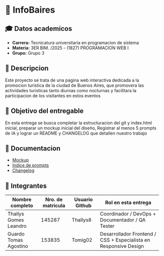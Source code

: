# 🌁 InfoBaires

## 🎓 Datos academicos
- **Carrera:** Tecnicatura universitaria en programacion de sistema
- **Materia:** 3ER BIM. /2025 - (1827) PROGRAMACION WEB I
- **Grupo:** Grupo 3

## 📣 Descripcion
Este proyecto se trata de una pagina web interactiva dedicada a la promocion turistica de la ciudad de Buenos Aires, que promovera las actividades turisticas tanto diurnas como nocturnas y facilitara la participacion de los visitantes en estos eventos

## 🎯 Objetivo del entregable
En esta entrega se busca completar la estructuracion del git y index.html inicial, preparar un mockup inicial del diseño, Registrar al menos 5 prompts de IA y lograr un README y CHANGELOG que detallen nuestro trabajo

## 📂 Documentacion
- [Mockup](https://www.figma.com/design/zM85pnRTZeivKJJcz2ikc9/Turismo-Buenos-Aires?node-id=0-1&p=f&t=iUcnCjVoltQsJJyO-0) 
- [Indice de prompts](./docs/02-prompts/prompts.md)
- [Changelog](changelog.md) 


## 👥 Integrantes
| Nombre completo | Nro. de matricula | Usuario Github | Rol en esta entrega |
| ------------- | ------------- | ------------- | ------------- |
| Thallys Gomes Leandro  | 145287  | Thallys8  | Coordinador / DevOps + Documentador / QA Tester | 
| Guardo Tomas Agostino  | 153835  | Tomig02  | Desarrollador Frontend / CSS + Especialista en Responsive Design  | 
